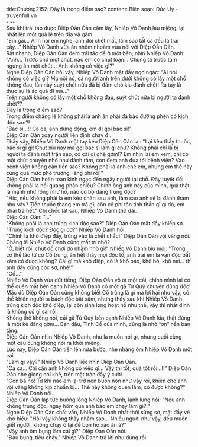 title:Chương2152: Đây là trọng điểm sao?
content:
Biên soạn: Đức Uy - truyenfull.vn<br>- --<br>Sau khi trái táo được Diệp Oản Oản cầm lấy, Nhiếp Vô Danh lau miệng, lại nhặt lên một quả lê trên dĩa và gặm.<br>"Em gái... Anh nói em nghe, anh đói chết mất, làm sao tất cả đều là trái cây..." Nhiếp Vô Danh vừa ăn nhồm nhoàm vừa nói với Diệp Oản Oản.<br>Rất nhanh, Diệp Oản Oản đem trái táo để ở một bên, nhìn Nhiếp Vô Danh: "Anh... Trước chờ một chút, não em có chút loạn... Chúng ta trước tạm ngưng ăn một chút... Anh không có việc gì?"<br>Nghe Diệp Oản Oản hỏi vậy, Nhiếp Vô Danh mặt đầy ngơ ngác: "Ai nói không có việc gì? Mụ nội nó, cả người anh trên dưới không có lấy một chỗ không đau, lần này suýt chút nữa đã bị đám chó kia đánh chết! Ra tay là thực sự là ác quá đi mà..."<br>Trên người không có lấy một chỗ không đau, suýt chút nữa bị người ta đánh chết??<br>Đây là trọng điểm sao?<br>Trọng điểm chẳng lẽ không phải là anh ăn phải đá bào đường phèn có kịch độc sao?!<br>"Bác sĩ...!! Ca ca, anh đừng động, em đi gọi bác sĩ!"<br>Diệp Oản Oản xoay người liền định chạy đi.<br>Thấy vậy, Nhiếp Vô Danh một tay kéo Diệp Oản Oản lại: "Lại kêu thầy thuốc, bác sĩ gì gì! Chút xíu này mà gọi bác sĩ làm gì chứ? Không phải chỉ là bị người ta đánh một trận sao, có cái gì ghê gớm!? Em nhìn lại em xem, chỉ có một chút chuyện nhỏ như đánh rắm, còn đem anh đưa tới bệnh viện? Vào bệnh viện không cần tiền sao? Không phải là anh chê em, nhưng em thế này cũng quá mức phô trương, lãng phí rồi!"<br>Diệp Oản Oản hoàn toàn kinh ngạc đến ngây người tại chỗ. Đây tuyệt đối không phải là hồi quang phản chiếu? Chính ông anh này của mình, quả thật là mạnh như rồng như hổ, nào có bộ dáng trúng độc?<br>"Hic, nếu không phải là em kéo chân sau anh, làm sao anh sẽ bị đánh thảm như vậy? Tiền thuốc thang em trả đi, còn có phí tổn tinh thần gì gì đó, em phải trả hết." Chỉ chốc lát sau, Nhiếp Vô Danh thở dài.<br>Diệp Oản Oản: "..."<br>"Không phải là anh trúng kịch độc sao?" Diệp Oản Oản mặt đầy khiếp sợ.<br>"Trúng kịch độc? Độc gì cơ?" Nhiếp Vô Danh hỏi.<br>"Chính là khô điệp đấy, trúng vào là chết chắc!" Diệp Oản Oản vội vàng nói. Chẳng lẽ Nhiếp Vô Danh cũng mất trí nhớ?<br>"Ờ, biết rồi, chút đồ chơi đó nhằm nhò gì!" Nhiếp Vô Danh bĩu môi: "Trong cơ thể lão tử có Cổ trùng, ăn hết thảy mọi độc tố, anh trai em là vạn độc bất xâm có được không? Cái gì mà khô điệp, có là khô báo, khô bò, khô nai... thì anh đây cũng cóc sợ, nhé!"<br>"Cổ..."<br>Nhiếp Vô Danh vừa dứt tiếng, Diệp Oản Oản vỗ ót một cái, chính mình lại có thể quên mất bên cạnh Nhiếp Vô Danh có một gã Tử Quỷ chuyên dùng độc!<br>Mặc dù Diệp Oản Oản cũng không biết Cổ trùng là gì mà lợi hại như vậy, có thể khiến người ta bách độc bất xâm, nhưng thấy sau khi Nhiếp Vô Danh trúng kịch độc khô điệp, lại còn sinh long hoạt hổ như thế, vậy thì nhất định là không có gì sai rồi.<br>Không thể không nói, cái gã Tử Quỷ bên cạnh Nhiếp Vô Danh kia, thật đúng là một kẻ đáng gờm... Ban đầu, Tình Cổ của mình, cũng là nhờ “ơn” hắn ban tặng.<br>Diệp Oản Oản nhìn Nhiếp Vô Danh, như là muốn nói gì, nhưng cuối cùng một câu cũng không nói ra khỏi miệng.<br>Lúc này, Diệp Oản Oản tiến lên nửa bước, nhẹ nhàng ôm Nhiếp Vô Danh một cái.<br>"Làm gì vậy?" Nhiếp Vô Danh liếc nhìn Diệp Oản Oản.<br>"Ca ca... Chỉ cần anh không có việc gì... Vậy thì tốt, quá tốt rồi...!!" Diệp Oản Oản nhẹ giọng nói khẽ, trên mặt tràn đầy ý cười.<br>"Con bà nó! Từ khi nào em lại trở nên buồn nôn như vậy rồi, khiến cho anh vội vàng không kịp chuẩn bị... Thế này không quen lắm, có được không?" Nhiếp Vô Danh nói.<br>Diệp Oản Oản lập tức buông lỏng Nhiếp Vô Danh, lạnh lùng hỏi: "Nếu anh không trúng độc, ngày hôm qua anh bảo em chạy làm gì?!"<br>Nghe Diệp Oản Oản chất vấn, Nhiếp Vô Danh nhất thời sững sờ, mặt đầy vẻ khó hiểu: "Hỏi vậy không thấy nhảm sao... Nhiều người như vậy, đều muốn giết người, không chạy ở lại để bọn họ xào ăn à?"<br>"Vậy anh ôm bụng làm cái gì?" Diệp Oản Oản nói.<br>"Đau bụng, tiêu chảy." Nhiếp Vô Danh trả lời như đúng rồi.